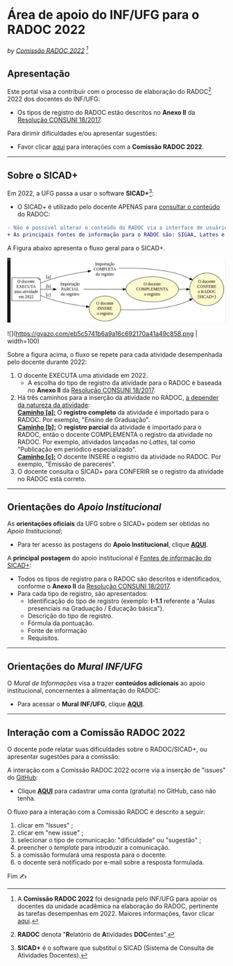 # Área de apoio do INF/UFG para o RADOC 2022
###### *by [Comissão RADOC 2022](./doc/x-index.md)* [^1]

## Apresentação

Este portal visa a contribuir com o processo de elaboração do RADOC[^2] 2022 dos docentes do INF/UFG:
- Os tipos de registro do RADOC estão descritos no **Anexo II** da [Resolução CONSUNI 18/2017](https://sistemas.ufg.br/consultas_publicas/resolucoes/arquivos/Resolucao_CONSUNI_2017_0018.pdf).

Para dirimir dificuldades e/ou apresentar sugestões:
  - Favor clicar [aqui](#interação-com-a-comissão-radoc-2022) para interações com a **Comissão RADOC 2022**.

---
## Sobre o SICAD+

Em 2022, a UFG passa a usar o software **SICAD+**[^3]:
- O SICAD+ é utilizado pelo docente APENAS para <ins>consultar o conteúdo</ins> do RADOC:
```diff
- Não é possível alterar o conteúdo do RADOC via a interface de usuário do SICAD+.
+ As principais fontes de informação para o RADOC são: SIGAA, Lattes e SIGRH-Portarias.
```
A Figura abaixo apresenta o fluxo geral para o SICAD+.

<img src="./media/fluxo-geral.jpg" width="700">

![](https://gyazo.com/eb5c5741b6a9a16c692170a41a49c858.png | width=100)

Sobre a figura acima, o fluxo se repete para cada atividade desempenhada pelo docente durante 2022:
1. O docente EXECUTA uma atividade em 2022.
   - A escolha do tipo de registro da atividade para o RADOC é baseada no **Anexo II** da [Resolução CONSUNI 18/2017](https://sistemas.ufg.br/consultas_publicas/resolucoes/arquivos/Resolucao_CONSUNI_2017_0018.pdf).
1. Há três caminhos para a inserção da atividade no RADOC, <ins>a depender da natureza da atividade</ins>:<br>
   <ins>**Caminho [a]:**</ins> O **registro completo** da atividade é importado para o RADOC. Por exemplo, "Ensino de Graduação".<br>
   <ins>**Caminho [b]:**</ins> O **registro parcial** da atividade é importado para o RADOC, então o docente COMPLEMENTA o registro da atividade no RADOC. Por exemplo, atividados lançadas no _Lattes_, tal como "Publicação em periódico especializado".<br>
   <ins>**Caminho [c]:**</ins> O docente INSERE o registro da atividade no RADOC. Por exemplo, "Emissão de pareceres".<br>
1. O docente consulta o SICAD+ para CONFERIR se o registro da atividade no RADOC está correto.

[^1]: A **Comissão RADOC 2022** foi designada pelo INF/UFG para apoiar os docentes da unidade acadêmica na elaboração do RADOC, pertinente às tarefas desempenhas em 2022. Maiores informações, favor clicar [aqui](./doc/x-index.md).
[^2]: **RADOC** denota "**R**elatório de **A**tividades **DOC**entes".
[^3]: **SICAD+** é o software que substitui o SICAD (Sistema de Consulta de Atividades Docentes).

---
## Orientações do _Apoio Institucional_

As **orientações oficiais** da UFG sobre o SICAD+ podem ser obtidas no _Apoio Institucional_:
- Para ter acesso às postagens do **Apoio Institucional**, clique [**AQUI**](./doc/apoio-institucional.md).

A **principal postagem** do apoio institucional é [Fontes de informação do SICAD+](https://cercomp.ufg.br/p/mapeamento-sicad):
- Todos os tipos de registro para o RADOC são descritos e identificados, conforme o **Anexo II** da [Resolução CONSUNI 18/2017](https://sistemas.ufg.br/consultas_publicas/resolucoes/arquivos/Resolucao_CONSUNI_2017_0018.pdf).
- Para cada tipo de registro, são apresentados:
  - Identificação do tipo de registro (exemplo: **I-1.1** referente a "Aulas presenciais na Graduação / Educação básica").
  - Descrição do tipo de registro.
  - Fórmula da pontuação.
  - Fonte de informação
  - Requisitos.

---
## Orientações do _Mural INF/UFG_

O _Mural de Informações_ visa a trazer **conteúdos adicionais** ao apoio institucional, concernentes à alimentação do RADOC:
- Para acessar o **Mural INF/UFG**, clique [**AQUI**](./doc/mural.md).

---
## Interação com a Comissão RADOC 2022

O docente pode relatar suas dificuldades sobre o RADOC/SICAD+, ou apresentar sugestões para a comissão:

A interação com a Comissão RADOC 2022 ocorre via a inserção de "issues" do [GitHub](https://www.github.com):
- Clique [**AQUI**](https://github.com/signup?ref_cta=Sign+up&ref_loc=header+logged+out&ref_page=%2F&source=header-home) para cadastrar uma conta (gratuita) no GitHub, caso não tenha.

O fluxo para a interação com a Comissão RADOC é descrito a seguir:
1. clicar em "Issues" ;
1. clicar em "new issue" ;
1. selecionar o tipo de comunicação: "dificuldade" ou "sugestão" ;
1. preencher o _template_ para introduzir a comunicação.
1. a comissão formulará uma resposta para o docente.
1. o docente será notificado por e-mail sobre a resposta formulada.

Fim &#9997;
